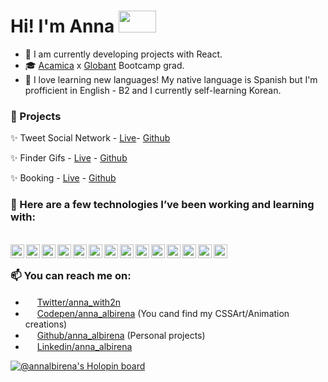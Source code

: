 <h1>Hi! I'm Anna <img src="https://media.giphy.com/media/JhZcAuGjuDmZq/giphy.gif" width="60" height="35"></h1> 

- 🔭 I am currently developing projects with React.
- 🎓 [Acamica](https://www.acamica.com/) x [Globant](https://www.globant.com/es/front) Bootcamp grad.
- 💬 I love learning new languages! My native language is Spanish but I'm profficient in English - B2 and I currently self-learning Korean.

### 🌱 Projects
  
   ✨ Tweet Social Network - [Live](https://db-tweet-app.web.app/)- [Github](https://github.com/annalbirena/tweet-app)

   ✨ Finder Gifs
            - [Live](https://annalbirena.github.io/FinderGIFs/)
            - [Github](https://github.com/annalbirena/FinderGIFs)

   ✨ Booking
            - [Live](https://annalbirena.github.io/Booking/)
            - [Github](https://github.com/annalbirena/Booking)

### 🌱 Here are a few technologies I’ve been working and learning with:

<br/>
<span>
<img align="left" alt="html icon" width="22px" src="https://icongr.am/devicon/html5-original.svg?size=128&color=currentColor" />
</span>
<span>
<img align="left" alt="css icon" width="22px" src="https://icongr.am/devicon/css3-original.svg?size=128&color=currentColor" />
</span>
<span>
  <img align="left" alt="javascript icon" width="22px" src="https://icongr.am/devicon/javascript-original.svg?size=128&color=FFFFFF" />
</span>
<span>
<img align="left" alt="react icon" width="22px" src="https://icongr.am/devicon/react-original-wordmark.svg?size=128&color=currentColor" />
</span>
<span>
<img align="left" alt="vue icon" width="22px" src="https://icongr.am/devicon/vuejs-original.svg?size=128&color=currentColor" />
</span>
<span>
<img align="left" alt="boostrap icon" width="22px" src="https://icongr.am/devicon/bootstrap-plain.svg?size=128&color=7811f7" />
</span>
<span>
<img align="left" alt="sass icon" width="22px" src="https://icongr.am/devicon/sass-original.svg?size=128&color=currentColor" />
</span>
<span>
<img align="left" alt="nodejs icon" width="22px" src="https://icongr.am/devicon/nodejs-original.svg?size=128&color=currentColor" />
</span>
<span>
<img align="left" alt="npm icon" width="22px" src="https://icongr.am/devicon/npm-original-wordmark.svg?size=128&color=currentColor" />
</span>
<span>
<img align="left" alt="git icon" width="22px" src="https://icongr.am/devicon/git-original.svg?size=128&color=currentColor" />
</span>
<span>
<img align="left" alt="vsc icon" width="22px" src="https://icongr.am/simple/visualstudio.svg?size=128&color=4babeb&colored=false" />
</span>
<span>
<img align="left" alt="atom icon" width="22px" src="https://icongr.am/devicon/atom-original.svg?size=128&color=currentColor" />
</span>
<span>
<img align="left" alt="trello icon" width="22px" src="https://icongr.am/simple/trello.svg?size=128&color=0075b0&colored=false" />
</span>
<span>
<img align="left" alt="figma icon" width="22px" src="https://icongr.am/simple/figma.svg?size=128&color=ffffff&colored=false" />
</span>
<br />

### 📫 You can reach me on:

- <img src="https://icongr.am/simple/twitter.svg?size=128&color=FFFFFF" width="15" height="15"> [Twitter/anna_with2n](https://twitter.com/anna_with2n)
- <img src="https://icongr.am/simple/codepen.svg?size=128&color=FFFFFF" width="15" height="15"> [Codepen/anna_albirena](https://codepen.io/anna_albirena) (You cand find my CSSArt/Animation creations)
- <img src="https://icongr.am/simple/github.svg?size=128&color=FFFFFF" width="15" height="15"> [Github/anna_albirena](https://github.com/annalbirena) (Personal projects)
- <img src="https://icongr.am/simple/linkedin.svg?size=128&color=FFFFFF" width="15" height="15"> [Linkedin/anna_albirena](https://www.linkedin.com/in/ana-albirena/)

[![@annalbirena's Holopin board](https://holopin.io/api/user/board?user=annalbirena)](https://holopin.io/@annalbirena)

<!-- [![Top Langs](https://github-readme-stats.vercel.app/api/top-langs/?username=annalbirena&layout=compact&theme=calm)](https://github.com/annalbirena/github-readme-stats) -->

<!--
**annalbirena/annalbirena** is a ✨ _special_ ✨ repository because its `README.md` (this file) appears on your GitHub profile.

Here are some ideas to get you started:

- 🔭 I’m currently working on ...
- 🌱 I’m currently learning ...
- 👯 I’m looking to collaborate on ...
- 🤔 I’m looking for help with ...
- 💬 Ask me about ...
- 📫 How to reach me: ...
- 😄 Pronouns: ...
- ⚡ Fun fact: ...
-->
